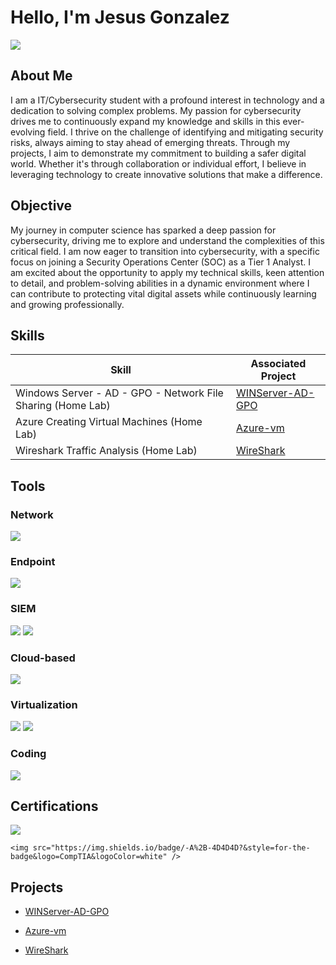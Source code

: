 # Hello, I'm Jesus Gonzalez
<a href="https://linkedin.com/in/jesusmgg"><img src="https://img.shields.io/badge/-LinkedIn-0072b1?&style=for-the-badge&logo=linkedin&logoColor=white" /></a>

## About Me

I am a IT/Cybersecurity student with a profound interest in technology and a dedication to solving complex problems. My passion for cybersecurity drives me to continuously expand my knowledge and skills in this ever-evolving field. I thrive on the challenge of identifying and mitigating security risks, always aiming to stay ahead of emerging threats. Through my projects, I aim to demonstrate my commitment to building a safer digital world. Whether it's through collaboration or individual effort, I believe in leveraging technology to create innovative solutions that make a difference.

## Objective

My journey in computer science has sparked a deep passion for cybersecurity, driving me to explore and understand the complexities of this critical field. I am now eager to transition into cybersecurity, with a specific focus on joining a Security Operations Center (SOC) as a Tier 1 Analyst. I am excited about the opportunity to apply my technical skills, keen attention to detail, and problem-solving abilities in a dynamic environment where I can contribute to protecting vital digital assets while continuously learning and growing professionally.

## Skills

| Skill                                         | Associated Project         |
|-----------------------------------------------|----------------------------|
| Windows Server - AD - GPO - Network File Sharing (Home Lab) | <a href="https://github.com/JG-CYBERTECH/WINDOWS-SERVER---ACTIVE-DIRECTORY">WINServer-AD-GPO</a>|
| Azure Creating Virtual Machines (Home Lab) | <a href="https://github.com/JG-CYBERTECH/Azure-vm">Azure-vm</a>|
| Wireshark Traffic Analysis (Home Lab) | <a href="https://github.com/JG-CYBERTECH/WireShark">WireShark</a> |


## Tools

### Network
<div>
    <img src="https://img.shields.io/badge/-Wireshark-1679A7?&style=for-the-badge&logo=Wireshark&logoColor=white" />
</div>

### Endpoint
<div>
    <img src="https://img.shields.io/badge/-Microsoft_Defender_for_Endpoint-00A4EF?&style=for-the-badge&logo=Microsoft&logoColor=white" />
</div>

### SIEM
<div>
    <img src="https://img.shields.io/badge/-Microsoft_Sentinel-0078D4?&style=for-the-badge&logo=Microsoft&logoColor=white" />
    <img src="https://img.shields.io/badge/-Splunk-000000?&style=for-the-badge&logo=Splunk&logoColor=white" />
</div>

### Cloud-based
</div>
    <img src="https://img.shields.io/badge/-Azure-0078D4?style=for-the-badge&logo=Microsoft-Azure&logoColor=white" /> 
</div>

### Virtualization
</div>
    <p>
    <img src="https://img.shields.io/badge/-VirtualBox-183A61?style=for-the-badge&logo=VirtualBox&logoColor=white" /> 
    <img src="https://img.shields.io/badge/-VMware-607078?style=for-the-badge&logo=VMware&logoColor=white" />
</p>

</div>

### Coding
</div>
    <img src="https://img.shields.io/badge/-Python-3776AB?&style=for-the-badge&logo=Python&logoColor=white" />
</div>

## Certifications
<div>
    <img src="https://img.shields.io/badge/-Google%20Cybersecurity%20Certificate-4285F4?&style=for-the-badge&logo=Coursera&logoColor=white" /> 

    <img src="https://img.shields.io/badge/-A%2B-4D4D4D?&style=for-the-badge&logo=CompTIA&logoColor=white" />
</div>

## Projects
- <a href="https://github.com/JG-CYBERTECH/WINDOWS-SERVER---ACTIVE-DIRECTORY">WINServer-AD-GPO</a>

- <a href="https://github.com/JG-CYBERTECH/Azure-vm">Azure-vm</a>

-  <a href="https://github.com/JG-CYBERTECH/WireShark">WireShark</a>

